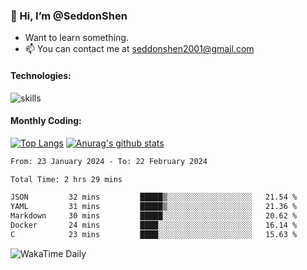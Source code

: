 ### 👋 Hi, I’m @SeddonShen
- Want to learn something.
- 📫 You can contact me at seddonshen2001@gmail.com

#### Technologies:

![skills](https://skillicons.dev/icons?i=scala,js,html,css,bootstrap,jquery,c,cpp,cloudflare,django,docker,flask,git,github,githubactions,linux,latex,mysql,nodejs,ps,php,pr,py,raspberrypi,redis,unreal,v,vscode,vue,bash)

#### Monthly Coding:
[![Top Langs](https://github-readme-stats.vercel.app/api/top-langs?username=seddonshen&show_icons=true&locale=en&layout=compact&hide=html&langs_count=8)](https://github.com/SeddonShen/)
[![Anurag's github stats](https://github-readme-stats.vercel.app/api?username=SeddonShen&count_private=true&show_icons=true)](https://github.com/anuraghazra/github-readme-stats)
<!--START_SECTION:waka-->

```txt
From: 23 January 2024 - To: 22 February 2024

Total Time: 2 hrs 29 mins

JSON         32 mins         █████▒░░░░░░░░░░░░░░░░░░░   21.54 %
YAML         31 mins         █████▒░░░░░░░░░░░░░░░░░░░   21.36 %
Markdown     30 mins         █████░░░░░░░░░░░░░░░░░░░░   20.62 %
Docker       24 mins         ████░░░░░░░░░░░░░░░░░░░░░   16.14 %
C            23 mins         ████░░░░░░░░░░░░░░░░░░░░░   15.63 %
```

<!--END_SECTION:waka-->

![WakaTime Daily](https://wakatime.com/share/@seddon2001/61a7e342-5f12-4fea-bf92-1fac161e97d6.svg)
<!---
SeddonShen/SeddonShen is a ✨ special ✨ repository because its `README.md` (this file) appears on your GitHub profile.
You can click the Preview link to take a look at your changes.
--->
